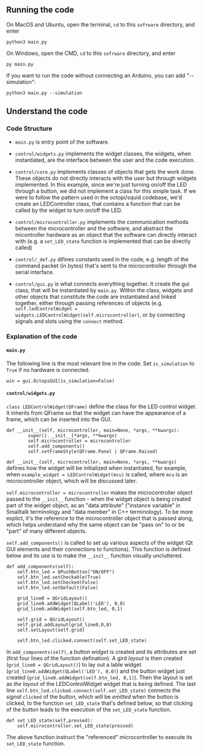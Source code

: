 ## Running the code
On MacOS and Ubuntu, open the terminal, `cd` to this `sofrware` directory, and enter
```
python3 main.py
```
On Windows, open the CMD, `cd` to this `sofrware` directory, and enter
```
py main.py
```
If you want to run the code without connecting an Arduino, you can add "--simulation":
```
python3 main.py --simulation
```
## Understand the code
### Code Structure
- `main.py` is entry point of the software.

- `control/widgets.py` implements the widget classes, the widgets, when instantiated, are the interface between the user and the code execution. 

- `control/core.py` implements classes of objects that gets the work done. These objects do not directly interacts with the user but through widgets implemented. In this example, since we're just turning on/off the LED through a button, we did not implement a class for this simple task. If we were to follow the pattern used in the octopi/squid codebase, we'd create an LEDController class, that contains a function that can be called by the widget to turn on/off the LED.

- `control/microcontroller.py` implements the communication methods between the microcontroller and the software, and abstract the micontroller hardware as an object that the software can directly interact with (e.g. a `set_LED_state` function is implemented that can be directly called) 

- `control/_def.py` difines constants used in the code, e.g. length of the command packet (in bytes) that's sent to the microcontroller through the serial interface.

- `control/gui.py` is what connects everything together. It create the gui class, that will be instantiated by `main.py`. Within the class, widgets and other objects that constitute the code are instantiated and linked together, either through passing references of objects (e.g. `self.ledControlWidget = widgets.LEDControlWidget(self.microcontroller)`, or by connecting signals and slots using the `connect` method.
### Explanation of the code
#### `main.py`
The following line is the most relevant line in the code. Set `is_simulation` to `True` if no hardware is connected.
```
win = gui.OctopiGUI(is_simulation=False)
```
#### `control/widgets.py`
`class LEDControlWidget(QFrame)` define the class for the LED control widget. It inherits from QFrame so that the widget can have the appearance of a frame, which can be inserted into the GUI.

```
def __init__(self, microcontroller, main=None, *args, **kwargs):
        super().__init__(*args, **kwargs)
        self.microcontroller = microcontroller
        self.add_components()
        self.setFrameStyle(QFrame.Panel | QFrame.Raised)
```

`def __init__(self, microcontroller, main=None, *args, **kwargs)` defines how the widget will be initialized when instantiated, for example, when `example_widget = LEDControlWidget(mcu)` is called, where `mcu` is an microcontroller object, which will be discussed later.

`self.microcontroller = microcontroller` makes the microcontroller object passed to the `__init__` function - when the widget object is being created  part of the widget object, as an "data attribute" ("instance variable" in Smalltalk terminology and "data member" in C++ terminology). To be more explict, it's the reference to the microcontroller object that is passed along, which helps understand why the same object can be "pass on" to or be "part" of many different objects.

`self.add_components()` is called to set up various aspects of the widget (Qt GUI elements and their connections to functions). This function is defined below and its use is to make the `__init__` function visually uncluttered.

```
def add_components(self):
    self.btn_led = QPushButton("ON/OFF")
    self.btn_led.setCheckable(True)
    self.btn_led.setChecked(False)
    self.btn_led.setDefault(False)

    grid_line0 = QGridLayout()
    grid_line0.addWidget(QLabel('LED'), 0,0)
    grid_line0.addWidget(self.btn_led, 0,1)

    self.grid = QGridLayout()
    self.grid.addLayout(grid_line0,0,0)
    self.setLayout(self.grid)

    self.btn_led.clicked.connect(self.set_LED_state)
```

In `add_components(self)`, a button *widget* is created and its attributes are set (first four lines of the function defination). A gird *layout* is then created (`grid_line0 = QGridLayout()`) to lay out a lable widget (`grid_line0.addWidget(QLabel('LED'), 0,0)`) and the button widget just created (`grid_line0.addWidget(self.btn_led, 0,1)`). Then the layout is set as *the layout* of the LEDControlWidget widget that is being defined. The last line `self.btn_led.clicked.connect(self.set_LED_state)` connects the *signal* `clicked` of the button, which will be *emitted* when the button is clicked, to the function `set_LED_state` that's defined below, so that clicking of the button leads to the execution of the `set_LED_state` function.

```
def set_LED_state(self,pressed):
    self.microcontroller.set_LED_state(pressed)
```
The above function instruct the "referenced" microcontroller to execute its `set_LED_state` function.
